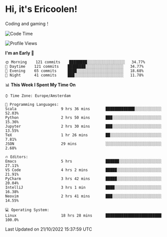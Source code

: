 # Hi, it's Ericoolen!
Coding and gaming！

<!--START_SECTION:waka-->
![Code Time](http://img.shields.io/badge/Code%20Time-466%20hrs%209%20mins-blue)

![Profile Views](http://img.shields.io/badge/Profile%20Views-6-blue)

**I'm an Early 🐤** 

```text
🌞 Morning    121 commits    ████████░░░░░░░░░░░░░░░░░   34.77% 
🌆 Daytime    121 commits    ████████░░░░░░░░░░░░░░░░░   34.77% 
🌃 Evening    65 commits     ████░░░░░░░░░░░░░░░░░░░░░   18.68% 
🌙 Night      41 commits     ███░░░░░░░░░░░░░░░░░░░░░░   11.78%

```


📊 **This Week I Spent My Time On** 

```text
⌚︎ Time Zone: Europe/Amsterdam

💬 Programming Languages: 
Scala                    9 hrs 36 mins       █████████████░░░░░░░░░░░░   52.03% 
Python                   2 hrs 50 mins       ███░░░░░░░░░░░░░░░░░░░░░░   15.36% 
Jupyter                  2 hrs 30 mins       ███░░░░░░░░░░░░░░░░░░░░░░   13.55% 
TeX                      1 hr 26 mins        ██░░░░░░░░░░░░░░░░░░░░░░░   7.81% 
JSON                     29 mins             ░░░░░░░░░░░░░░░░░░░░░░░░░   2.68%

🔥 Editors: 
Emacs                    5 hrs               ██████░░░░░░░░░░░░░░░░░░░   27.11% 
VS Code                  4 hrs 2 mins        █████░░░░░░░░░░░░░░░░░░░░   21.91% 
PyCharm                  3 hrs 42 mins       █████░░░░░░░░░░░░░░░░░░░░   20.04% 
IntelliJ                 3 hrs 1 min         ████░░░░░░░░░░░░░░░░░░░░░   16.38% 
Neovim                   2 hrs 41 mins       ███░░░░░░░░░░░░░░░░░░░░░░   14.55%

💻 Operating System: 
Linux                    18 hrs 28 mins      █████████████████████████   100.0%

```


 Last Updated on 21/10/2022 15:37:59 UTC
<!--END_SECTION:waka-->

